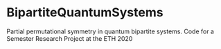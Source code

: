 # BipartiteQuantumSystems
Partial permutational symmetry in quantum bipartite systems. Code for a Semester Research Project at the ETH 2020
